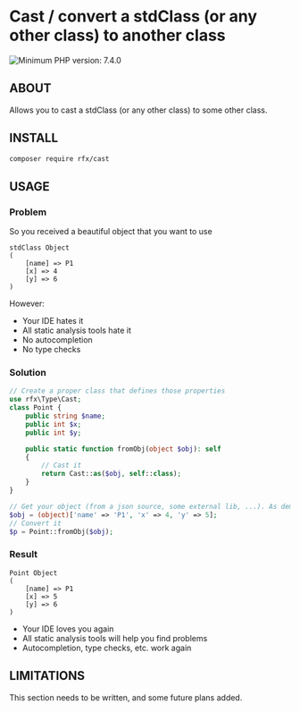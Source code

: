 # Cast / convert a stdClass (or any other class) to another class
![Minimum PHP version: 7.4.0](https://img.shields.io/badge/php-7.4.0%2B-blue.svg)

## ABOUT
Allows you to cast a stdClass (or any other class) to some other class.

## INSTALL
```bash
composer require rfx/cast
```

## USAGE

### Problem
So you received a beautiful object that you want to use
```
stdClass Object
(
    [name] => P1
    [x] => 4
    [y] => 6
)
```
However:
 - Your IDE hates it
 - All static analysis tools hate it
 - No autocompletion
 - No type checks

### Solution
```php
// Create a proper class that defines those properties
use rfx\Type\Cast;
class Point {
    public string $name;
    public int $x;
    public int $y;

    public static function fromObj(object $obj): self
    {
        // Cast it
        return Cast::as($obj, self::class);
    }
}

// Get your object (from a json source, some external lib, ...). As demonstration we create one here from an array.
$obj = (object)['name' => 'P1', 'x' => 4, 'y' => 5];
// Convert it
$p = Point::fromObj($obj);
```

### Result
```
Point Object
(
    [name] => P1
    [x] => 5
    [y] => 6
)
```
 - Your IDE loves you again
 - All static analysis tools will help you find problems
 - Autocompletion, type checks, etc. work again

## LIMITATIONS
This section needs to be written, and some future plans added.
